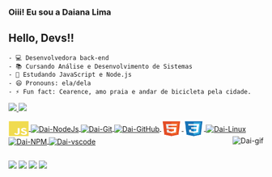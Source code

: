### Oiii! Eu sou a Daiana Lima
## Hello, Devs!!

```sh
- 💻 Desenvolvedora back-end
- 📚 Cursando Análise e Desenvolvimento de Sistemas
- 🌱 Estudando JavaScript e Node.js
- 😄 Pronouns: ela/dela
- ⚡ Fun fact: Cearence, amo praia e andar de bicicleta pela cidade.
```

<div>
<a href="https://github.com/Daian4">
<img loading="lazy" height="180em" src="https://github-readme-stats.vercel.app/api/top-langs/?username=Daian4&layout=compact&langs_count=7&theme=highcontrast"/>
<img loading="lazy" height="180em" src="https://github-readme-stats.vercel.app/api?username=Daian4&show_icons=true&theme=highcontrast&include_all_commits=true&count_private=true"/>
</div>

<div style="display: inline_block"><br>
  <img align="center" alt="Dai-Js" height="30" width="40" src="https://raw.githubusercontent.com/devicons/devicon/master/icons/javascript/javascript-plain.svg">
  <img align="center" alt="Dai-NodeJs" height="30" width="40" src="https://cdn.jsdelivr.net/gh/devicons/devicon/icons/nodejs/nodejs-original.svg">
  <img align="center" alt="Dai-Git" height="30" width="40" src="https://cdn.jsdelivr.net/gh/devicons/devicon/icons/git/git-plain.svg">
  <img align="center" alt="Dai-GitHub" height="30" width="40" src="https://cdn.jsdelivr.net/gh/devicons/devicon/icons/github/github-original.svg">
  <img align="center" alt="Dai-HTML" height="30" width="40" src="https://raw.githubusercontent.com/devicons/devicon/master/icons/html5/html5-original.svg">
  <img align="center" alt="Dai-CSS" height="30" width="40" src="https://raw.githubusercontent.com/devicons/devicon/master/icons/css3/css3-original.svg">
  <img align="center" alt="Dai-Linux" height="30" width="40" src="https://cdn.jsdelivr.net/gh/devicons/devicon/icons/linux/linux-original.svg">
  <img align="center" alt="Dai-NPM" height="30" width="40" src="https://cdn.jsdelivr.net/gh/devicons/devicon/icons/npm/npm-original-wordmark.svg">
  <img align="center" alt="Dai-vscode" height="30" width="40" src="https://cdn.jsdelivr.net/gh/devicons/devicon/icons/vscode/vscode-original.svg">
  <img align="right" alt="Dai-gif" height="250" src="https://cdn.discordapp.com/attachments/1141076107391672431/1143698618730160168/WhatsApp_Video_2023-08-22_at_21.01.54.gif">
</div>
  
  ##
 
<div> 
 <a href="https://discord.com/channels/@me" target="_blank"><img src="https://img.shields.io/badge/Discord-7289DA?style=for-the-badge&logo=discord&logoColor=white" target="_blank"></a> 
  <a href = "mailto:daianalimaep@gmail.com"><img src="https://img.shields.io/badge/-Gmail-%23333?style=for-the-badge&logo=gmail&logoColor=white" target="_blank"></a>
  <a href="https://www.linkedin.com/in/daiana-lima-dev/" target="_blank"><img src="https://img.shields.io/badge/-LinkedIn-%230077B5?style=for-the-badge&logo=linkedin&logoColor=white" target="_blank"></a> 
  <a href="https://www.instagram.com/daimnezes/" target="_blank"><img src="https://img.shields.io/badge/-Instagram-%23E4405F?style=for-the-badge&logo=instagram&logoColor=white" target="_blank"></a>
</div>
